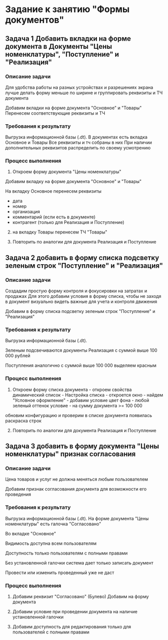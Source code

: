 # Задание к занятию "Формы документов"

## Задача 1 Добавить вкладки на форме документа в Документы "Цены номенклатуры", "Поступление" и "Реализация"

### Описание задачи

Для удобства работы на разных устройствах и разрешениях экрана лучше делать форму меньше по ширине и группировать реквизиты и ТЧ документа

Добавим вкладки на форме документа "Основное" и "Товары"
Перенесем соответствующие реквизиты и ТЧ

### Требования к результату

Выгрузка информационной базы (.dt).
В документах есть вкладка Основное и Товары
Все реквизиты и тч собраны в них
При наличии дополнительных реквизитов распределить по своему усмотрению

### Процесс выполнения

1. Откроем форму документа "Цены номенклатуры"

Добавим вкладку на форме документа "Основное" и "Товары"

На вкладку Основное перенесем реквизиты
- дата
- номер
- организация
- комментарий (если есть в документе)
- контрагент (только для Реализация и Поступление)

2. на вкладку Товары перенесем ТЧ "Товары"

3. Повторить по аналогии для документа Реализация и Поступление

## Задача 2 добавить в форму списка подсветку зеленым строк "Поступление" и "Реализация" 

### Описание задачи

Создадим простую форму контроля и фокусировки на затратах и продажах
Для этого добавим условия в форму списка, чтобы не заходя в документ визуально видеть важные для учета и контроля движения

Добавим в форму списка подсветку зеленым строк "Поступление" и "Реализация"

### Требования к результату

Выгрузка информационной базы (.dt). 

Зеленым подсвечиваются документы Реализация с суммой выше 100 000 рублей

Поступления аналогично с суммой выше 100 000 выделяем красным

### Процесс выполнения

1. Откроем форму списка документа - откроем свойства динамический список - Настройка списка - откроется окно - найдем "Условное оформление" - добавим условие
цвет фона - любой зеленый оттенок
условие - на сумму документа >= 100 000

обновим конфигурацию и проверим в списке документа появилась раскраска строк

2. Повторить по аналогии для документа Реализация и Поступление

## Задача 3 добавить в форму документа "Цены номенклатуры" признак согласования

### Описание задачи

Цена товаров и услуг не должна меняться любым пользователем

Добавим признак согласования документа для возможности его проведения

### Требования к результату

Выгрузка информационной базы (.dt). На форме документа "Цены номенклатуры" есть галочка "Согласовано"

Во вкладке "Основное"

Видимость доступна всем пользователям

Доступность только пользователям с полными правами

Без установленной галочки система дает только записать документ

Провести или изменить проведенный уже не даст

### Процесс выполнения

1. Добавим реквизит "Согласовано" (Булево)
Добавим на форму документа

2. Добавим условие при проведении документа на наличие установленной галочки

3. Добавим доступность для редактирования только для пользователей с полными правами

